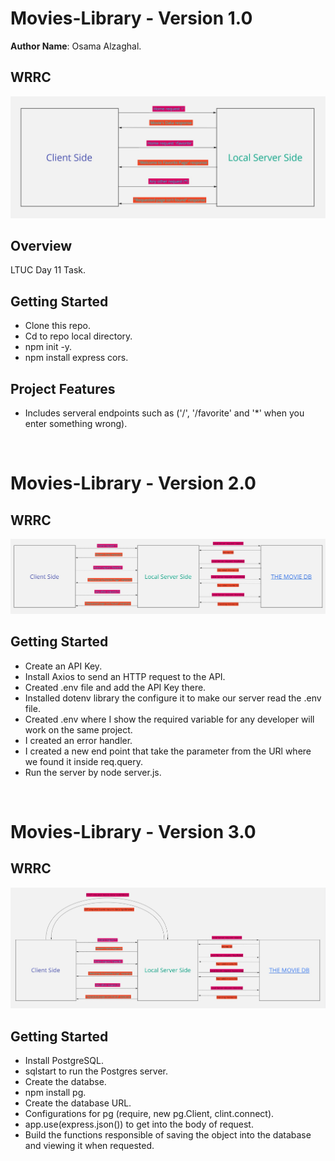 # Movies-Library - Version 1.0

**Author Name**: Osama Alzaghal.

## WRRC
![image](WRRC.jpg)

## Overview 
LTUC Day 11 Task.

## Getting Started
- Clone this repo.
- Cd to repo local directory.
- npm init -y.
- npm install express cors.

## Project Features
- Includes serveral endpoints such as ('/', '/favorite' and '*' when you enter something wrong).

<br>

# Movies-Library - Version 2.0

## WRRC
![image](WRRC2.0.jpg)

## Getting Started
- Create an API Key.
- Install Axios to send an HTTP request to the API.
- Created .env file and add the API Key there.
- Installed dotenv library the configure it to make our server read the .env file.
- Created .env where I show the required variable for any developer will work on the same project.
- I created an error handler.
- I created a new end point that take the parameter from the URl where we found it inside req.query.
- Run the server by node server.js.
<br>

# Movies-Library - Version 3.0

## WRRC 
![image](WRRC3.0.jpg)

## Getting Started
- Install PostgreSQL.
- sqlstart to run the Postgres server.
- Create the databse.
- npm install pg.
- Create the database URL.
- Configurations for pg (require, new pg.Client, clint.connect).
- app.use(express.json()) to get into the body of request.
- Build the functions responsible of saving the object into the database and viewing it when requested.
